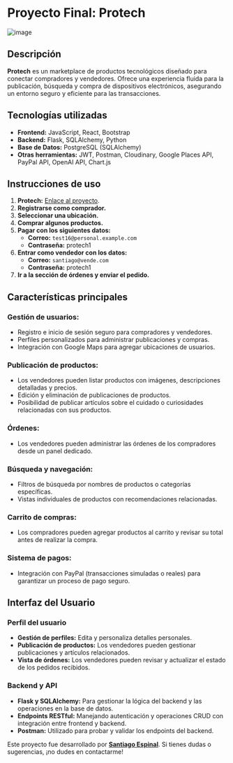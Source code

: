 # Proyecto Final: Protech  

![image]((https://github.com/user-attachments/assets/c321aee5-f1a8-4b08-89b6-3ae0b80a70a6))  

## Descripción  

**Protech** es un marketplace de productos tecnológicos diseñado para conectar compradores y vendedores. Ofrece una experiencia fluida para la publicación, búsqueda y compra de dispositivos electrónicos, asegurando un entorno seguro y eficiente para las transacciones.  

## Tecnologías utilizadas  

- **Frontend:** JavaScript, React, Bootstrap  
- **Backend:** Flask, SQLAlchemy, Python  
- **Base de Datos:** PostgreSQL (SQLAlchemy)  
- **Otras herramientas:** JWT, Postman, Cloudinary, Google Places API, PayPal API, OpenAI API, Chart.js 

## Instrucciones de uso  

1. **Protech:** [Enlace al proyecto](https://sample-service-name-yv69.onrender.com).  
2. **Registrarse como comprador.**  
3. **Seleccionar una ubicación.**  
4. **Comprar algunos productos.**  
5. **Pagar con los siguientes datos:**  
   - **Correo:** `test16@personal.example.com`  
   - **Contraseña:** protech1  
6. **Entrar como vendedor con los datos:**  
   - **Correo:** `santiago@vende.com` 
   - **Contraseña:** protech1  
7. **Ir a la sección de órdenes y enviar el pedido.**  

## Características principales  

### Gestión de usuarios:  
- Registro e inicio de sesión seguro para compradores y vendedores.  
- Perfiles personalizados para administrar publicaciones y compras.  
- Integración con Google Maps para agregar ubicaciones de usuarios.  

### Publicación de productos:  
- Los vendedores pueden listar productos con imágenes, descripciones detalladas y precios.  
- Edición y eliminación de publicaciones de productos.  
- Posibilidad de publicar artículos sobre el cuidado o curiosidades relacionadas con sus productos.  

### Órdenes:  
- Los vendedores pueden administrar las órdenes de los compradores desde un panel dedicado.  

### Búsqueda y navegación:  
- Filtros de búsqueda por nombres de productos o categorías específicas.  
- Vistas individuales de productos con recomendaciones relacionadas.  

### Carrito de compras:  
- Los compradores pueden agregar productos al carrito y revisar su total antes de realizar la compra.  

### Sistema de pagos:  
- Integración con PayPal (transacciones simuladas o reales) para garantizar un proceso de pago seguro.  

## Interfaz del Usuario  

### Perfil del usuario  
- **Gestión de perfiles:** Edita y personaliza detalles personales.  
- **Publicación de productos:** Los vendedores pueden gestionar publicaciones y artículos relacionados.  
- **Vista de órdenes:** Los vendedores pueden revisar y actualizar el estado de los pedidos recibidos.  

### Backend y API  

- **Flask y SQLAlchemy:** Para gestionar la lógica del backend y las operaciones en la base de datos.  
- **Endpoints RESTful:** Manejando autenticación y operaciones CRUD con integración entre frontend y backend.  
- **Postman:** Utilizado para probar y validar los endpoints del backend.  

Este proyecto fue desarrollado por **[Santiago Espinal](https://github.com/santiagoe16)**. Si tienes dudas o sugerencias, ¡no dudes en contactarme!
